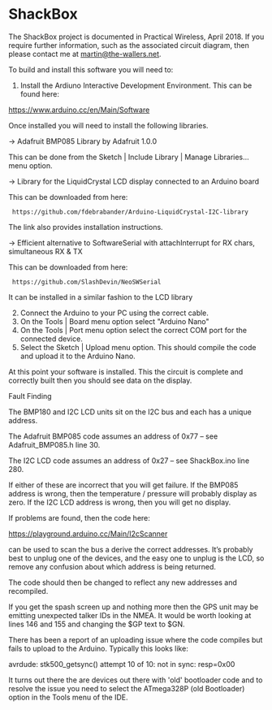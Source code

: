 # ShackBox

The ShackBox project is documented in Practical Wireless, April 2018. If you require further information,
such as the associated circuit diagram, then please contact me at martin@the-wallers.net.

To build and install this software you will need to:

1) Install the Ardiuno Interactive Development Environment. This
can be found here:

https://www.arduino.cc/en/Main/Software

Once installed you will need to install the following libraries.

   -> Adafruit BMP085 Library by Adafruit 1.0.0

This can be done from the Sketch | Include Library | Manage Libraries...
menu option.

   -> Library for the LiquidCrystal LCD display connected to an Arduino board

This can be downloaded from here:
 
     https://github.com/fdebrabander/Arduino-LiquidCrystal-I2C-library

The link also provides installation instructions.

   -> Efficient alternative to SoftwareSerial with attachInterrupt for RX chars, simultaneous RX & TX

This can be downloaded from here:

     https://github.com/SlashDevin/NeoSWSerial

It can be installed in a similar fashion to the LCD library

2) Connect the Arduino to your PC using the correct cable.
3) On the Tools | Board menu option select "Arduino Nano" 
4) On the Tools | Port menu option select the correct COM port
    for the connected device.
5) Select the Sketch | Upload menu option. This should compile
    the code and upload it to the Arduino Nano. 

At this point your software is installed. This the circuit is
complete and correctly built then you should see data on the
display.

Fault Finding

The BMP180 and I2C LCD units sit on the I2C bus and each has a unique address. 

The Adafruit BMP085 code assumes an address of 0x77 – see Adafruit_BMP085.h line 30.

The I2C LCD code assumes an address of 0x27 – see ShackBox.ino line 280.

If either of these are incorrect that you will get failure. If the BMP085 address is wrong, 
then the temperature / pressure will probably display as zero. If the I2C LCD address is wrong, 
then you will get no display.

If problems are found, then the code here:

https://playground.arduino.cc/Main/I2cScanner

can be used to scan the bus a derive the correct addresses. It’s probably best to unplug one
of the devices, and the easy one to unplug is the LCD, so remove any confusion about which 
address is being returned. 

The code should then be changed to reflect any new addresses and recompiled.

If you get the spash screen up and nothing more then the GPS unit may be emitting unexpected
talker IDs in the NMEA. It would be worth looking at lines 146 and 155 and changing the $GP
text to $GN.

There has been a report of an uploading issue where the code compiles but fails to upload
to the Arduino. Typically this looks like:

avrdude: stk500_getsync() attempt 10 of 10: not in sync: resp=0x00

It turns out there the are devices out there with 'old' bootloader code and to resolve the issue
you need to select the ATmega328P (old Bootloader) option in the Tools menu of the IDE.



